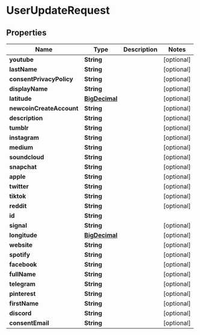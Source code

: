 
# UserUpdateRequest

## Properties
Name | Type | Description | Notes
------------ | ------------- | ------------- | -------------
**youtube** | **String** |  |  [optional]
**lastName** | **String** |  |  [optional]
**consentPrivacyPolicy** | **String** |  |  [optional]
**displayName** | **String** |  |  [optional]
**latitude** | [**BigDecimal**](BigDecimal.md) |  |  [optional]
**newcoinCreateAccount** | **String** |  |  [optional]
**description** | **String** |  |  [optional]
**tumblr** | **String** |  |  [optional]
**instagram** | **String** |  |  [optional]
**medium** | **String** |  |  [optional]
**soundcloud** | **String** |  |  [optional]
**snapchat** | **String** |  |  [optional]
**apple** | **String** |  |  [optional]
**twitter** | **String** |  |  [optional]
**tiktok** | **String** |  |  [optional]
**reddit** | **String** |  |  [optional]
**id** | **String** |  | 
**signal** | **String** |  |  [optional]
**longitude** | [**BigDecimal**](BigDecimal.md) |  |  [optional]
**website** | **String** |  |  [optional]
**spotify** | **String** |  |  [optional]
**facebook** | **String** |  |  [optional]
**fullName** | **String** |  |  [optional]
**telegram** | **String** |  |  [optional]
**pinterest** | **String** |  |  [optional]
**firstName** | **String** |  |  [optional]
**discord** | **String** |  |  [optional]
**consentEmail** | **String** |  |  [optional]



